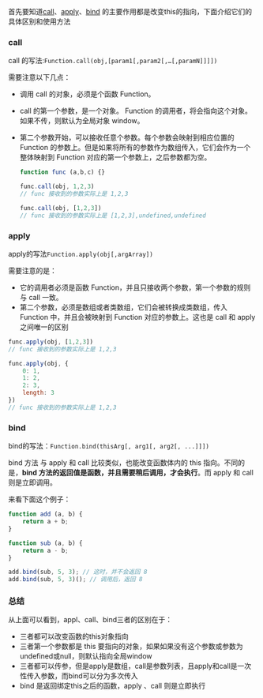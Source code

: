 首先要知道[call](https://developer.mozilla.org/zh-CN/docs/Web/JavaScript/Reference/Global_Objects/Function/call)、[apply](https://developer.mozilla.org/zh-CN/docs/Web/JavaScript/Reference/Global_Objects/Function/apply)、[bind](https://developer.mozilla.org/zh-CN/docs/Web/JavaScript/Reference/Global_Objects/Function/bind) 的主要作用都是改变this的指向，下面介绍它们的具体区别和使用方法

### call

call 的写法:`Function.call(obj,[param1[,param2[,…[,paramN]]]])`

需要注意以下几点：

- 调用 call 的对象，必须是个函数 Function。

- call 的第一个参数，是一个对象。 Function 的调用者，将会指向这个对象。如果不传，则默认为全局对象 window。

- 第二个参数开始，可以接收任意个参数。每个参数会映射到相应位置的 Function 的参数上。但是如果将所有的参数作为数组传入，它们会作为一个整体映射到 Function 对应的第一个参数上，之后参数都为空。

  ~~~js
  function func (a,b,c) {}
  
  func.call(obj, 1,2,3)
  // func 接收到的参数实际上是 1,2,3
  
  func.call(obj, [1,2,3])
  // func 接收到的参数实际上是 [1,2,3],undefined,undefined
  ~~~

### apply

apply的写法`Function.apply(obj[,argArray])`

需要注意的是：

- 它的调用者必须是函数 Function，并且只接收两个参数，第一个参数的规则与 call 一致。
- 第二个参数，必须是数组或者类数组，它们会被转换成类数组，传入 Function 中，并且会被映射到 Function 对应的参数上。这也是 call 和 apply 之间唯一的区别

~~~js
func.apply(obj, [1,2,3])
// func 接收到的参数实际上是 1,2,3

func.apply(obj, {
    0: 1,
    1: 2,
    2: 3,
    length: 3
})
// func 接收到的参数实际上是 1,2,3
~~~

### bind

bind的写法：`Function.bind(thisArg[, arg1[, arg2[, ...]]])`

bind 方法 与 apply 和 call 比较类似，也能改变函数体内的 this 指向。不同的是，**bind 方法的返回值是函数，并且需要稍后调用，才会执行**。而 apply 和 call 则是立即调用。

来看下面这个例子：

```js
function add (a, b) {
    return a + b;
}

function sub (a, b) {
    return a - b;
}

add.bind(sub, 5, 3); // 这时，并不会返回 8
add.bind(sub, 5, 3)(); // 调用后，返回 8
```

### 总结

从上面可以看到，appl、call、bind三者的区别在于：

- 三者都可以改变函数的this对象指向
- 三者第一个参数都是 this 要指向的对象，如果如果没有这个参数或参数为undefined或null，则默认指向全局window
- 三者都可以传参，但是apply是数组，call是参数列表，且apply和call是一次性传入参数，而bind可以分为多次传入
- bind 是返回绑定this之后的函数，apply 、call 则是立即执行